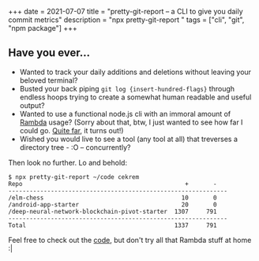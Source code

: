 +++ 
date = 2021-07-07
title = "pretty-git-report – a CLI to give you daily commit metrics"
description = "npx pretty-git-report <dir-containing-repos> <git-user-handle>"
tags = ["cli", "git", "npm package"]
+++

## Have you ever...

- Wanted to track your daily additions and deletions without leaving your beloved terminal?
- Busted your back piping `git log {insert-hundred-flags}` through endless hoops trying to create a somewhat human readable and useful output?
- Wanted to use a functional node.js cli with an immoral amount of [Rambda](https://ramdajs.com/) usage? (Sorry about that, btw, I just wanted to see how far I could go. [Quite far](https://github.com/cekrem/pretty-git-report/blob/master/index.js), it turns out!)
- Wished you would live to see a tool (any tool at all) that treverses a directory tree - :O – concurrently?

Then look no further. Lo and behold:

```
$ npx pretty-git-report ~/code cekrem
Repo                                              +       -
--------------------------------------------------------------
/elm-chess                                       10       0
/android-app-starter                             20       0
/deep-neural-network-blockchain-pivot-starter  1307     791
--------------------------------------------------------------
Total                                          1337     791
```

Feel free to check out the [code](https://github.com/cekrem/git-report), but don't try all that Rambda stuff at home :|
